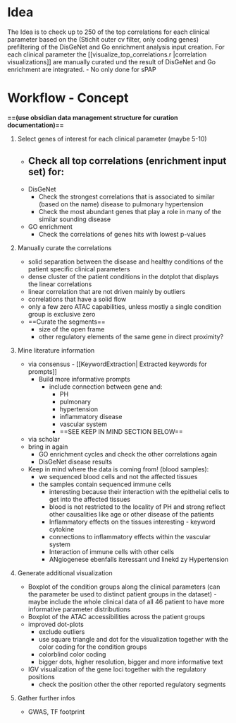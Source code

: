 # Idea
The Idea is to check up to 250 of the top correlations for each clinical parameter based on the (Stichit outer cv filter, only coding genes) prefiltering of the DisGeNet and Go enrichment analysis input creation.
For each clinical parameter the  [[visualize_top_correlations.r |correlation visualizations]] are manually curated und the result of DisGeNet and Go enrichment are integrated. - No only done for sPAP

# Workflow - Concept
**==(use obsidian data management structure for curation documentation)==**

1. Select genes of interest for each clinical parameter (maybe 5-10)
	- Check all top correlations (enrichment input set) for:
		-
	- DisGeNet
		- Check the strongest correlations that is associated to similar (based on the name) disease to pulmonary hypertension 
		- Check the most abundant genes that play a role in many of the similar sounding disease
	- GO enrichment
		- Check the correlations of genes hits with lowest p-values

2. Manually curate the correlations
	- solid separation between the disease and healthy conditions of the patient specific clinical parameters
	- dense cluster of the patient conditions in the dotplot that displays the linear correlations
	- linear correlation that are not driven mainly by outliers
	- correlations that have a solid flow
	- only a few zero ATAC capabilities, unless mostly a single condition group is exclusive zero
	- ==Curate the segments==
		- size of the open frame
		- other regulatory elements of the same gene in direct proximity?

3.  Mine literature information
	- via consensus - [[KeywordExtraction| Extracted keywords for prompts]]
		- Build more informative prompts
			- include connection between gene and:
				- PH
				- pulmonary
				- hypertension
				- inflammatory disease
				- vascular system
				- ==SEE KEEP IN MIND SECTION BELOW==
	- via scholar
	- bring in again
		- GO enrichment cycles and check the other correlations again
		- DisGeNet disease results
	- Keep in mind where the data is coming from! (blood samples):
		- we sequenced blood cells and not the affected tissues
		- the samples contain sequenced immune cells 
			- interesting because their interaction with the epithelial cells to get into the affected tissues
			- blood is not restricted to the locality of PH and strong reflect other causalities like age or other disease of the patients
			- Inflammatory effects on the tissues interesting - keyword cytokine
			- connections to inflammatory effects within the vascular system
			- Interaction of immune cells with other cells
			- ANgiogenese ebenfalls iteressant und linekd zy Hypertension

4. Generate additional visualization
	- Boxplot of the condition groups along the clinical parameters (can the parameter be used to distinct patient groups in the dataset) - maybe include the whole clinical data of all 46 patient to have more informative parameter distributions
	- Boxplot of the ATAC accessibilities across the patient groups
	- improved dot-plots
		- exclude outliers
		- use square triangle and dot for the visualization together with the color coding for the condition groups
		- colorblind color coding
		- bigger dots, higher resolution, bigger and more informative text
	- IGV visualization of the gene loci together with the regulatory positions
		- check the position other the other reported regulatory segments

5. Gather further infos
	- GWAS, TF footprint
